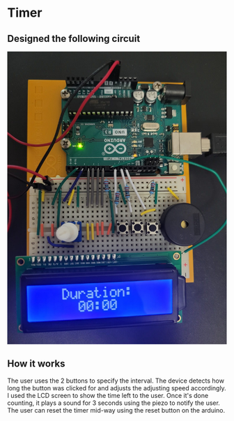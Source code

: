 # Timer

## Designed the following circuit
![alt text](https://github.com/sarausama/timer/blob/master/circuit.jfif?raw=true)

## How it works
The user uses the 2 buttons to specify the interval. The device detects how long the button was clicked for and adjusts the adjusting speed accordingly. I used the LCD screen to show the time left to the user. Once it's done counting, it plays a sound for 3 seconds using the piezo to notify the user. The user can reset the timer mid-way using the reset button on the arduino.
